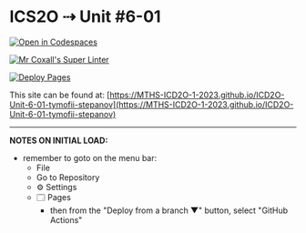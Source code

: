 # ICS2O ⇢ Unit #6-01

[![Open in Codespaces](https://classroom.github.com/assets/launch-codespace-7f7980b617ed060a017424585567c406b6ee15c891e84e1186181d67ecf80aa0.svg)](https://classroom.github.com/open-in-codespaces?assignment_repo_id=15033447)

[![Mr Coxall's Super Linter](https://github.com/MTHS-ICD2O-1-2023/ICD2O-Unit-6-01-tymofii-stepanov/workflows/Mr%20Coxall's%20Super%20Linter/badge.svg)](https://github.com/MTHS-ICD2O-1-2023/ICD2O-Unit-6-01-tymofii-stepanov/actions)

[![Deploy Pages](https://github.com/MTHS-ICD2O-1-2023/ICD2O-Unit-6-01-tymofii-stepanov/workflows/Deploy%20Pages/badge.svg)](https://github.com/MTHS-ICD2O-1-2023/ICD2O-Unit-6-01-tymofii-stepanov/actions)

This site can be found at: [https://MTHS-ICD2O-1-2023.github.io/ICD2O-Unit-6-01-tymofii-stepanov](https://MTHS-ICD2O-1-2023.github.io/ICD2O-Unit-6-01-tymofii-stepanov)

---

**NOTES ON INITIAL LOAD:**
- remember to goto on the menu bar:
  - File
  - Go to Repository
  - ⚙ Settings
  - 🗔 Pages
    - then from the "Deploy from a branch ▼" button, select "GitHub Actions"
